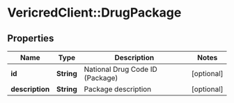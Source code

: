 # VericredClient::DrugPackage

## Properties
Name | Type | Description | Notes
------------ | ------------- | ------------- | -------------
**id** | **String** | National Drug Code ID (Package) | [optional] 
**description** | **String** | Package description | [optional] 


